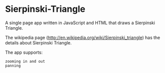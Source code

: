 # Sierpinski-Triangle

A single page app written in JavaScript and HTML that draws a Sierpinski Triangle.

The wikipedia page (http://en.wikipedia.org/wiki/Sierpinski_triangle) has the details about Sierpinski Triangle.


The app supports:

    zooming in and out
    panning
